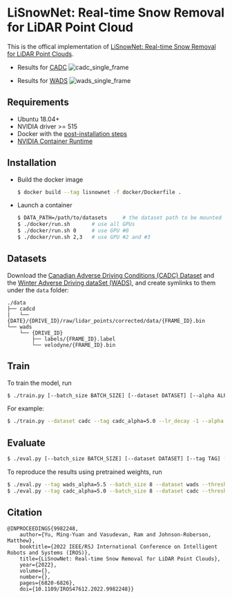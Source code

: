# LiSnowNet: Real-time Snow Removal for LiDAR Point Cloud

This is the offical implementation of [LiSnowNet: Real-time Snow Removal for LiDAR Point Clouds](https://ieeexplore.ieee.org/document/9982248).

- Results for [CADC](http://cadcd.uwaterloo.ca/) ![cadc_single_frame](figures/cadc-2019_02_27-0082.gif)

- Results for [WADS](https://digitalcommons.mtu.edu/wads/) ![wads_single_frame](figures/wads-15.gif)

## Requirements

- Ubuntu 18.04+
- NVIDIA driver >= 515
- Docker with the [post-installation steps](https://docs.docker.com/engine/install/linux-postinstall/)
- [NVIDIA Container Runtime](https://docs.nvidia.com/datacenter/cloud-native/container-toolkit/install-guide.html#docker)

## Installation

- Build the docker image

    ```bash
    $ docker build --tag lisnownet -f docker/Dockerfile .
    ```

- Launch a container

    ```bash
    $ DATA_PATH=/path/to/datasets     # the dataset path to be mounted to the container
    $ ./docker/run.sh       # use all GPUs
    $ ./docker/run.sh 0     # use GPU #0
    $ ./docker/run.sh 2,3   # use GPU #2 and #3
    ```

## Datasets

Download the [Canadian Adverse Driving Conditions (CADC) Dataset](http://cadcd.uwaterloo.ca/) and the [Winter Adverse Driving dataSet (WADS)](https://digitalcommons.mtu.edu/wads/), and create symlinks to them under the `data` folder:

```
./data
├── cadcd
|   └── {DATE}/{DRIVE_ID}/raw/lidar_points/corrected/data/{FRAME_ID}.bin
└── wads
    └── {DRIVE_ID}
        ├── labels/{FRAME_ID}.label
        └── velodyne/{FRAME_ID}.bin
```

## Train

To train the model, run

```bash
$ ./train.py [--batch_size BATCH_SIZE] [--dataset DATASET] [--alpha ALPHA] [--tag TAG] [...]
```

For example:

```bash
$ ./train.py --dataset cadc --tag cadc_alpha=5.0 --lr_decay -1 --alpha 5.0
```

## Evaluate

```bash
$ ./eval.py [--batch_size BATCH_SIZE] [--dataset DATASET] [--tag TAG] [--threshold THRESHOLD] [...]
```

To reproduce the results using pretrained weights, run

```bash
$ ./eval.py --tag wads_alpha=5.5 --batch_size 8 --dataset wads --threshold 8e-3
$ ./eval.py --tag cadc_alpha=5.0 --batch_size 8 --dataset cadc --threshold 1.2e-2
```

## Citation

```
@INPROCEEDINGS{9982248,
    author={Yu, Ming-Yuan and Vasudevan, Ram and Johnson-Roberson, Matthew},
    booktitle={2022 IEEE/RSJ International Conference on Intelligent Robots and Systems (IROS)},
    title={LiSnowNet: Real-time Snow Removal for LiDAR Point Clouds},
    year={2022},
    volume={},
    number={},
    pages={6820-6826},
    doi={10.1109/IROS47612.2022.9982248}}
```

